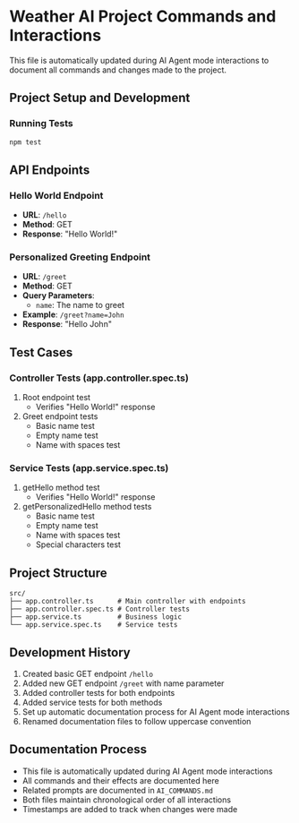# Weather AI Project Commands and Interactions

This file is automatically updated during AI Agent mode interactions to document all commands and changes made to the project.

## Project Setup and Development

### Running Tests
```bash
npm test
```

## API Endpoints

### Hello World Endpoint
- **URL**: `/hello`
- **Method**: GET
- **Response**: "Hello World!"

### Personalized Greeting Endpoint
- **URL**: `/greet`
- **Method**: GET
- **Query Parameters**: 
  - `name`: The name to greet
- **Example**: `/greet?name=John`
- **Response**: "Hello John"

## Test Cases

### Controller Tests (app.controller.spec.ts)
1. Root endpoint test
   - Verifies "Hello World!" response
2. Greet endpoint tests
   - Basic name test
   - Empty name test
   - Name with spaces test

### Service Tests (app.service.spec.ts)
1. getHello method test
   - Verifies "Hello World!" response
2. getPersonalizedHello method tests
   - Basic name test
   - Empty name test
   - Name with spaces test
   - Special characters test

## Project Structure
```
src/
├── app.controller.ts      # Main controller with endpoints
├── app.controller.spec.ts # Controller tests
├── app.service.ts         # Business logic
└── app.service.spec.ts    # Service tests
```

## Development History
1. Created basic GET endpoint `/hello`
2. Added new GET endpoint `/greet` with name parameter
3. Added controller tests for both endpoints
4. Added service tests for both methods
5. Set up automatic documentation process for AI Agent mode interactions
6. Renamed documentation files to follow uppercase convention

## Documentation Process
- This file is automatically updated during AI Agent mode interactions
- All commands and their effects are documented here
- Related prompts are documented in `AI_COMMANDS.md`
- Both files maintain chronological order of all interactions
- Timestamps are added to track when changes were made 